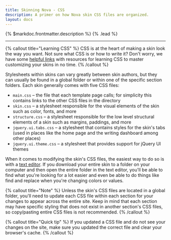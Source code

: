 ```yaml
---
title: Skinning Nova - CSS
description: A primer on how Nova skin CSS files are organized.
layout: docs
---
```


{% $markdoc.frontmatter.description %} {% .lead %}

---

{% callout title="Learning CSS" %}
CSS is at the heart of making a skin look the way you want. Not sure what CSS is or how to write it? Don't worry, we have some [helpful links](/docs/2.6/resources/helpful-links#learning-css) with resources for learning CSS to master customizing your skins in no time.
{% /callout %}

Stylesheets within skins can vary greatly between skin authors, but they can usually be found in a global folder or within one of the specific section folders. Each skin generally comes with five CSS files:

- `main.css` – the file that each template page calls; for simplicity this contains links to the other CSS files in the directory
- `skin.css` – a stylesheet responsible for the visual elements of the skin such as color, fonts, and more
- `structure.css` – a stylesheet responsible for the low level structural elements of a skin such as margins, paddings, and more
- `jquery.ui.tabs.css` – a stylesheet that contains styles for the skin's tabs (used in places like the home page and the writing dashboard among other places)
- `jquery.ui.theme.css` – a stylesheet that provides support for jQuery UI themes

When it comes to modifying the skin's CSS files, the easiest way to do so is with a [text editor](/docs/2.6/getting-started#text-editor). If you download your entire skin to a folder on your computer and then open the entire folder in the text editor, you'll be able to find what you're looking for a lot easier and even be able to do things like find and replace when you're changing colors or values.

{% callout title="Note" %}
Unless the skin's CSS files are located in a global folder, you'll need to update each CSS file within each section for your changes to appear across the entire site. Keep in mind that each section may have specific styling that does not exist in another section's CSS files, so copy/pasting entire CSS files is not recommended.
{% /callout %}

{% callout title="Quick tip" %}
If you updated a CSS file and do not see your changes on the site, make sure you updated the correct file and clear your browser's cache.
{% /callout %}
